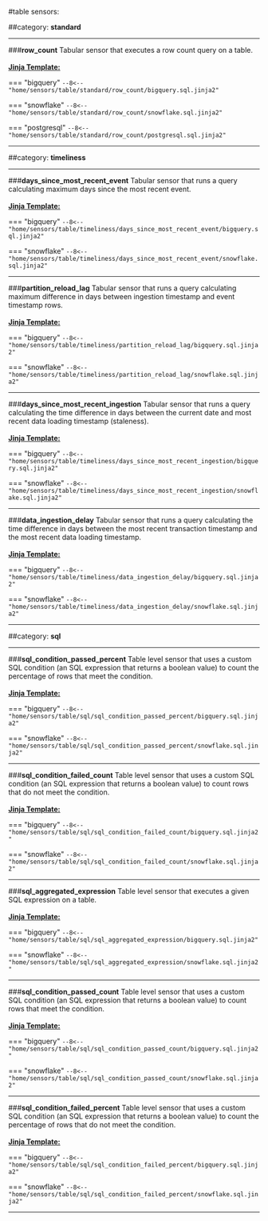 #table sensors:

##category: <b>standard</b>
___

###<b>row_count</b>
Tabular sensor that executes a row count query on a table.
<br/>
<br/>
<b><u>Jinja Template:</u></b>

=== "bigquery"
    ```
    --8<-- "home/sensors/table/standard/row_count/bigquery.sql.jinja2"
    ```

=== "snowflake"
    ```
    --8<-- "home/sensors/table/standard/row_count/snowflake.sql.jinja2"
    ```

=== "postgresql"
    ```
    --8<-- "home/sensors/table/standard/row_count/postgresql.sql.jinja2"
    ```

___


##category: <b>timeliness</b>
___

###<b>days_since_most_recent_event</b>
Tabular sensor that runs a query calculating maximum days since the most recent event.
<br/>
<br/>
<b><u>Jinja Template:</u></b>

=== "bigquery"
    ```
    --8<-- "home/sensors/table/timeliness/days_since_most_recent_event/bigquery.sql.jinja2"
    ```

=== "snowflake"
    ```
    --8<-- "home/sensors/table/timeliness/days_since_most_recent_event/snowflake.sql.jinja2"
    ```

___

###<b>partition_reload_lag</b>
Tabular sensor that runs a query calculating maximum difference in days between ingestion timestamp and event timestamp rows.
<br/>
<br/>
<b><u>Jinja Template:</u></b>

=== "bigquery"
    ```
    --8<-- "home/sensors/table/timeliness/partition_reload_lag/bigquery.sql.jinja2"
    ```

=== "snowflake"
    ```
    --8<-- "home/sensors/table/timeliness/partition_reload_lag/snowflake.sql.jinja2"
    ```

___

###<b>days_since_most_recent_ingestion</b>
Tabular sensor that runs a query calculating the time difference in days between the current date and most recent data loading timestamp (staleness).
<br/>
<br/>
<b><u>Jinja Template:</u></b>

=== "bigquery"
    ```
    --8<-- "home/sensors/table/timeliness/days_since_most_recent_ingestion/bigquery.sql.jinja2"
    ```

=== "snowflake"
    ```
    --8<-- "home/sensors/table/timeliness/days_since_most_recent_ingestion/snowflake.sql.jinja2"
    ```

___

###<b>data_ingestion_delay</b>
Tabular sensor that runs a query calculating the time difference in days between the most recent transaction timestamp and the most recent data loading timestamp.
<br/>
<br/>
<b><u>Jinja Template:</u></b>

=== "bigquery"
    ```
    --8<-- "home/sensors/table/timeliness/data_ingestion_delay/bigquery.sql.jinja2"
    ```

=== "snowflake"
    ```
    --8<-- "home/sensors/table/timeliness/data_ingestion_delay/snowflake.sql.jinja2"
    ```

___


##category: <b>sql</b>
___

###<b>sql_condition_passed_percent</b>
Table level sensor that uses a custom SQL condition (an SQL expression that returns a boolean value) to count the percentage of rows that meet the condition.
<br/>
<br/>
<b><u>Jinja Template:</u></b>

=== "bigquery"
    ```
    --8<-- "home/sensors/table/sql/sql_condition_passed_percent/bigquery.sql.jinja2"
    ```

=== "snowflake"
    ```
    --8<-- "home/sensors/table/sql/sql_condition_passed_percent/snowflake.sql.jinja2"
    ```

___

###<b>sql_condition_failed_count</b>
Table level sensor that uses a custom SQL condition (an SQL expression that returns a boolean value) to count rows that do not meet the condition.
<br/>
<br/>
<b><u>Jinja Template:</u></b>

=== "bigquery"
    ```
    --8<-- "home/sensors/table/sql/sql_condition_failed_count/bigquery.sql.jinja2"
    ```

=== "snowflake"
    ```
    --8<-- "home/sensors/table/sql/sql_condition_failed_count/snowflake.sql.jinja2"
    ```

___

###<b>sql_aggregated_expression</b>
Table level sensor that executes a given SQL expression on a table.
<br/>
<br/>
<b><u>Jinja Template:</u></b>

=== "bigquery"
    ```
    --8<-- "home/sensors/table/sql/sql_aggregated_expression/bigquery.sql.jinja2"
    ```

=== "snowflake"
    ```
    --8<-- "home/sensors/table/sql/sql_aggregated_expression/snowflake.sql.jinja2"
    ```

___

###<b>sql_condition_passed_count</b>
Table level sensor that uses a custom SQL condition (an SQL expression that returns a boolean value) to count rows that meet the condition.
<br/>
<br/>
<b><u>Jinja Template:</u></b>

=== "bigquery"
    ```
    --8<-- "home/sensors/table/sql/sql_condition_passed_count/bigquery.sql.jinja2"
    ```

=== "snowflake"
    ```
    --8<-- "home/sensors/table/sql/sql_condition_passed_count/snowflake.sql.jinja2"
    ```

___

###<b>sql_condition_failed_percent</b>
Table level sensor that uses a custom SQL condition (an SQL expression that returns a boolean value) to count the percentage of rows that do not meet the condition.
<br/>
<br/>
<b><u>Jinja Template:</u></b>

=== "bigquery"
    ```
    --8<-- "home/sensors/table/sql/sql_condition_failed_percent/bigquery.sql.jinja2"
    ```

=== "snowflake"
    ```
    --8<-- "home/sensors/table/sql/sql_condition_failed_percent/snowflake.sql.jinja2"
    ```

___

